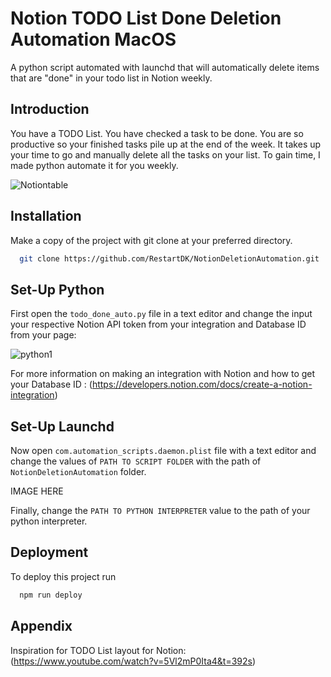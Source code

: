 
# Notion TODO List Done Deletion Automation MacOS

A python script automated with launchd that will automatically delete items that are "done" in your todo list in Notion weekly.


## Introduction

You have a TODO List. You have checked a task to be done. You are so productive so your finished tasks pile up at the end of the week. It takes up your time to go and manually delete all the tasks on your list. To gain time, I made python automate it for you weekly.

![Notiontable](https://user-images.githubusercontent.com/58006998/231240947-54c8af1c-2949-4e4b-b7ff-55f2742d3ca3.png)


## Installation

Make a copy of the project with git clone at your preferred directory.

```bash
  git clone https://github.com/RestartDK/NotionDeletionAutomation.git

```
    
## Set-Up Python

First open the `todo_done_auto.py` file in a text editor and change the input your respective Notion API token from your integration and Database ID from your page:

![python1](https://user-images.githubusercontent.com/58006998/231241002-4d94d157-8ab9-4ddc-8e37-3da11808b3f9.png)

For more information on making an integration with Notion and how to get your Database ID : (https://developers.notion.com/docs/create-a-notion-integration)


## Set-Up Launchd

Now open `com.automation_scripts.daemon.plist` file with a text editor and change the values of `PATH TO SCRIPT FOLDER` with the path of `NotionDeletionAutomation` folder.

IMAGE HERE

Finally, change the `PATH TO PYTHON INTERPRETER` value to the path of your python interpreter.



## Deployment

To deploy this project run

```bash
  npm run deploy
```


## Appendix

Inspiration for TODO List layout for Notion: (https://www.youtube.com/watch?v=5Vl2mP0Ita4&t=392s)

